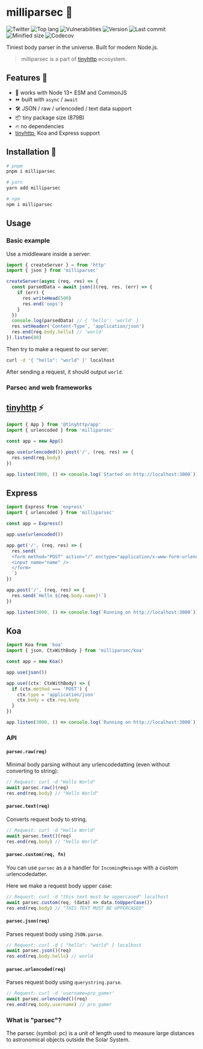 # milliparsec 🌌

![Twitter](https://img.shields.io/twitter/follow/v1rtl.svg?label=twitter&style=flat-square)
![Top lang](https://img.shields.io/github/languages/top/talentlessguy/parsec.svg?style=flat-square)
![Vulnerabilities](https://img.shields.io/snyk/vulnerabilities/npm/milliparsec.svg?style=flat-square)
![Version](https://img.shields.io/npm/v/milliparsec.svg?style=flat-square)
![Last commit](https://img.shields.io/github/last-commit/talentlessguy/parsec.svg?style=flat-square)
![Minified size](https://img.shields.io/bundlephobia/min/milliparsec.svg?style=flat-square) ![Codecov](https://img.shields.io/codecov/c/gh/talentlessguy/parsec?style=flat-square)

Tiniest body parser in the universe. Built for modern Node.js.

> milliparsec is a part of [tinyhttp](https://github.com/talentlessguy/tinyhttp) ecosystem.

## Features 👀

- 🚀 works with Node 13+ ESM and CommonJS
- ⏩ built with `async` / `await`
- 🛠 JSON / raw / urlencoded / text data support
- 📦 tiny package size (879B)
- 🔥 no dependencies
- [tinyhttp](https://github.com/talentlessguy/tinyhttp), Koa and Express support

## Installation 🔄

```sh
# pnpm
pnpm i milliparsec

# yarn
yarn add milliparsec

# npm
npm i milliparsec
```

## Usage

### Basic example

Use a middleware inside a server:

```js
import { createServer } = from 'http'
import { json } from 'milliparsec'

createServer(async (req, res) => {
  const parsedData = await json()(req, res, (err) => {
    if (err) {
      res.writeHead(500)
      res.end('oops')
    }
  })
  console.log(parsedData) // { 'hello': 'world' }
  res.setHeader('Content-Type', 'application/json')
  res.end(req.body.hello) // 'world'
}).listen(80)
```

Then try to make a request to our server:

```sh
curl -d '{ "hello": "world" }' localhost
```

After sending a request, it should output `world`.

### Parsec and web frameworks

## [tinyhttp](https://github.com/talentlessguy/tinyhttp) ⚡

```ts
import { App } from '@tinyhttp/app'
import { urlencoded } from 'milliparsec'

const app = new App()

app.use(urlencoded()).post('/', (req, res) => {
  res.send(req.body)
})

app.listen(3000, () => console.log(`Started on http://localhost:3000`))
```

## Express

```ts
import Express from 'express'
import { urlencoded } from 'milliparsec'

const app = Express()

app.use(urlencoded())

app.get('/', (req, res) => {
  res.send(`
  <form method="POST" action="/" enctype="application/x-www-form-urlencoded">
  <input name="name" />
  </form>
  `)
})

app.post('/', (req, res) => {
  res.send(`Hello ${req.body.name}!`)
})

app.listen(3000, () => console.log(`Running on http://localhost:3000`))
```

## Koa

```ts
import Koa from 'koa'
import { json, CtxWithBody } from 'milliparsec/koa'

const app = new Koa()

app.use(json())

app.use((ctx: CtxWithBody) => {
  if (ctx.method === 'POST') {
    ctx.type = 'application/json'
    ctx.body = ctx.req.body
  }
})

app.listen(3000, () => console.log(`Running on http://localhost:3000`))
```

### API

#### `parsec.raw(req)`

Minimal body parsing without any urlencodedatting (even without converting to string):

```js
// Request: curl -d "Hello World"
await parsec.raw()(req)
res.end(req.body) // "Hello World"
```

#### `parsec.text(req)`

Converts request body to string.

```js
// Request: curl -d "Hello World"
await parsec.text()(req)
res.end(req.body) // "Hello World"
```

#### `parsec.custom(req, fn)`

You can use `parsec` as a a handler for `IncomingMessage` with a custom urlencodedatter.

Here we make a request body upper case:

```js
// Request: curl -d "this text must be uppercased" localhost
await parsec.custom(req, (data) => data.toUpperCase())
res.end(req.body) // "THIS TEXT MUST BE UPPERCASED"
```

#### `parsec.json(req)`

Parses request body using `JSON.parse`.

```js
// Request: curl -d { "hello": "world" } localhost
await parsec.json()(req)
res.end(req.body.hello) // world
```

#### `parsec.urlencoded(req)`

Parses request body using `querystring.parse`.

```js
// Request: curl -d 'username=pro_gamer'
await parsec.urlencoded()(req)
res.end(req.body.username) // pro_gamer
```

### What is "parsec"?

The parsec (symbol: pc) is a unit of length used to measure large distances to astronomical objects outside the Solar System.
